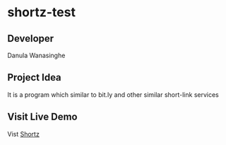 # shortz-test

## Developer
Danula Wanasinghe

## Project Idea
It is a program which similar to bit.ly and other similar short-link services

## Visit Live Demo
Vist [Shortz](http://danula.live)
